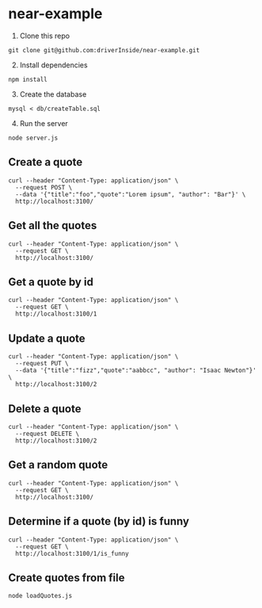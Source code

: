 # near-example

1. Clone this repo
```
git clone git@github.com:driverInside/near-example.git
```

2. Install dependencies
```
npm install
```

3. Create the database
```
mysql < db/createTable.sql
```

4. Run the server
```
node server.js
```

## Create a quote
```
curl --header "Content-Type: application/json" \
  --request POST \
  --data '{"title":"foo","quote":"Lorem ipsum", "author": "Bar"}' \
  http://localhost:3100/
```

## Get all the quotes
```
curl --header "Content-Type: application/json" \
  --request GET \
  http://localhost:3100/
```

## Get a quote by id
```
curl --header "Content-Type: application/json" \
  --request GET \
  http://localhost:3100/1
```

## Update a quote
```
curl --header "Content-Type: application/json" \
  --request PUT \
  --data '{"title":"fizz","quote":"aabbcc", "author": "Isaac Newton"}' \
  http://localhost:3100/2
```

## Delete a quote
```
curl --header "Content-Type: application/json" \
  --request DELETE \
  http://localhost:3100/2
```

## Get a random quote
```
curl --header "Content-Type: application/json" \
  --request GET \
  http://localhost:3100/
```

## Determine if a quote (by id) is funny
```
curl --header "Content-Type: application/json" \
  --request GET \
  http://localhost:3100/1/is_funny
```

## Create quotes from file
```
node loadQuotes.js
```
